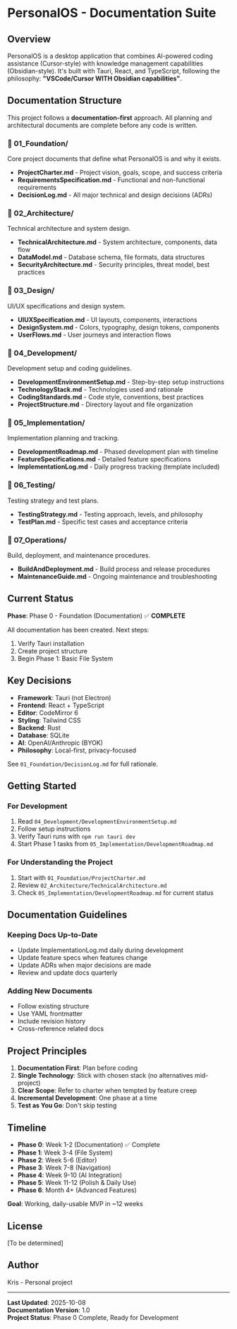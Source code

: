 # PersonalOS - Documentation Suite

## Overview

PersonalOS is a desktop application that combines AI-powered coding assistance (Cursor-style) with knowledge management capabilities (Obsidian-style). It's built with Tauri, React, and TypeScript, following the philosophy: **"VSCode/Cursor WITH Obsidian capabilities"**.

## Documentation Structure

This project follows a **documentation-first** approach. All planning and architectural documents are complete before any code is written.

### 📁 01_Foundation/
Core project documents that define what PersonalOS is and why it exists.

- **ProjectCharter.md** - Project vision, goals, scope, and success criteria
- **RequirementsSpecification.md** - Functional and non-functional requirements
- **DecisionLog.md** - All major technical and design decisions (ADRs)

### 📁 02_Architecture/
Technical architecture and system design.

- **TechnicalArchitecture.md** - System architecture, components, data flow
- **DataModel.md** - Database schema, file formats, data structures
- **SecurityArchitecture.md** - Security principles, threat model, best practices

### 📁 03_Design/
UI/UX specifications and design system.

- **UIUXSpecification.md** - UI layouts, components, interactions
- **DesignSystem.md** - Colors, typography, design tokens, components
- **UserFlows.md** - User journeys and interaction flows

### 📁 04_Development/
Development setup and coding guidelines.

- **DevelopmentEnvironmentSetup.md** - Step-by-step setup instructions
- **TechnologyStack.md** - Technologies used and rationale
- **CodingStandards.md** - Code style, conventions, best practices
- **ProjectStructure.md** - Directory layout and file organization

### 📁 05_Implementation/
Implementation planning and tracking.

- **DevelopmentRoadmap.md** - Phased development plan with timeline
- **FeatureSpecifications.md** - Detailed feature specifications
- **ImplementationLog.md** - Daily progress tracking (template included)

### 📁 06_Testing/
Testing strategy and test plans.

- **TestingStrategy.md** - Testing approach, levels, and philosophy
- **TestPlan.md** - Specific test cases and acceptance criteria

### 📁 07_Operations/
Build, deployment, and maintenance procedures.

- **BuildAndDeployment.md** - Build process and release procedures
- **MaintenanceGuide.md** - Ongoing maintenance and troubleshooting

## Current Status

**Phase**: Phase 0 - Foundation (Documentation) ✅ **COMPLETE**

All documentation has been created. Next steps:
1. Verify Tauri installation
2. Create project structure
3. Begin Phase 1: Basic File System

## Key Decisions

- **Framework**: Tauri (not Electron)
- **Frontend**: React + TypeScript
- **Editor**: CodeMirror 6
- **Styling**: Tailwind CSS
- **Backend**: Rust
- **Database**: SQLite
- **AI**: OpenAI/Anthropic (BYOK)
- **Philosophy**: Local-first, privacy-focused

See `01_Foundation/DecisionLog.md` for full rationale.

## Getting Started

### For Development
1. Read `04_Development/DevelopmentEnvironmentSetup.md`
2. Follow setup instructions
3. Verify Tauri runs with `npm run tauri dev`
4. Start Phase 1 tasks from `05_Implementation/DevelopmentRoadmap.md`

### For Understanding the Project
1. Start with `01_Foundation/ProjectCharter.md`
2. Review `02_Architecture/TechnicalArchitecture.md`
3. Check `05_Implementation/DevelopmentRoadmap.md` for current status

## Documentation Guidelines

### Keeping Docs Up-to-Date
- Update ImplementationLog.md daily during development
- Update feature specs when features change
- Update ADRs when major decisions are made
- Review and update docs quarterly

### Adding New Documents
- Follow existing structure
- Use YAML frontmatter
- Include revision history
- Cross-reference related docs

## Project Principles

1. **Documentation First**: Plan before coding
2. **Single Technology**: Stick with chosen stack (no alternatives mid-project)
3. **Clear Scope**: Refer to charter when tempted by feature creep
4. **Incremental Development**: One phase at a time
5. **Test as You Go**: Don't skip testing

## Timeline

- **Phase 0**: Week 1-2 (Documentation) ✅ Complete
- **Phase 1**: Week 3-4 (File System)
- **Phase 2**: Week 5-6 (Editor)
- **Phase 3**: Week 7-8 (Navigation)
- **Phase 4**: Week 9-10 (AI Integration)
- **Phase 5**: Week 11-12 (Polish & Daily Use)
- **Phase 6**: Month 4+ (Advanced Features)

**Goal**: Working, daily-usable MVP in ~12 weeks

## License

[To be determined]

## Author

Kris - Personal project

---

**Last Updated**: 2025-10-08  
**Documentation Version**: 1.0  
**Project Status**: Phase 0 Complete, Ready for Development



